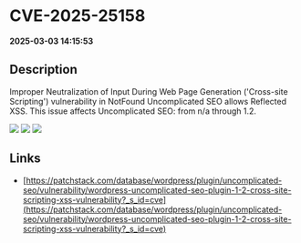 # CVE-2025-25158

**2025-03-03 14:15:53**

## Description
Improper Neutralization of Input During Web Page Generation ('Cross-site Scripting') vulnerability in NotFound Uncomplicated SEO allows Reflected XSS. This issue affects Uncomplicated SEO: from n/a through 1.2.

![](https://img.shields.io/static/v1?label=Score&message=7.1&color=red)
![](https://img.shields.io/static/v1?label=Severity&message=HIGH&color=red)
![](https://img.shields.io/static/v1?label=CWE&message=XSS&color=green)

## Links
- [https://patchstack.com/database/wordpress/plugin/uncomplicated-seo/vulnerability/wordpress-uncomplicated-seo-plugin-1-2-cross-site-scripting-xss-vulnerability?_s_id=cve](https://patchstack.com/database/wordpress/plugin/uncomplicated-seo/vulnerability/wordpress-uncomplicated-seo-plugin-1-2-cross-site-scripting-xss-vulnerability?_s_id=cve)
